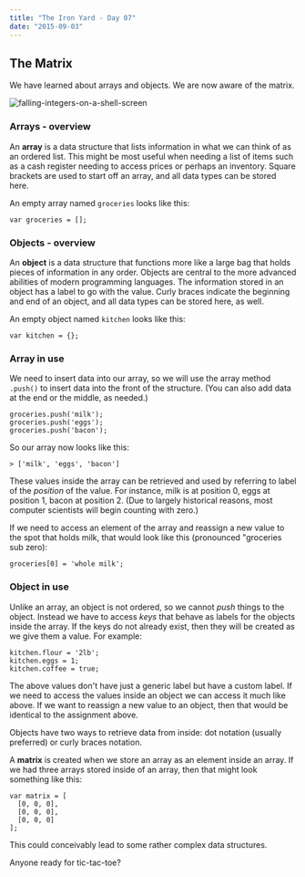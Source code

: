 ```yaml
---
title: "The Iron Yard - Day 07"
date: "2015-09-03"
---
```


## The Matrix

We have learned about arrays and objects. We are now aware of the matrix.

![falling-integers-on-a-shell-screen](https://res.cloudinary.com/drumsensei/image/upload/v1515249171/2015-09-02_2_olhi6l.jpg)

### Arrays - overview

An **array** is a data structure that lists information in what we can think of as an ordered list. This might be most useful when needing a list of items such as a cash register needing to access prices or perhaps an inventory. Square brackets are used to start off an array, and all data types can be stored here.

An empty array named `groceries` looks like this:

```
var groceries = [];
```

### Objects - overview

An **object** is a data structure that functions more like a large bag that holds pieces of information in any order. Objects are central to the more advanced abilities of modern programming languages. The information stored in an object has a label to go with the value. Curly braces indicate the beginning and end of an object, and all data types can be stored here, as well.

An empty object named `kitchen` looks like this:

```
var kitchen = {};
```

### Array in use

We need to insert data into our array, so we will use the array method `.push()` to insert data into the front of the structure. (You can also add data at the end or the middle, as needed.)

```
groceries.push('milk');
groceries.push('eggs');
groceries.push('bacon');
```

So our array now looks like this:

```
> ['milk', 'eggs', 'bacon']
```

These values inside the array can be retrieved and used by referring to label of the _position_ of the value. For instance, milk is at position 0, eggs at position 1, bacon at position 2. (Due to largely historical reasons, most computer scientists will begin counting with zero.)

If we need to access an element of the array and reassign a new value to the spot that holds milk, that would look like this (pronounced "groceries sub zero):

```
groceries[0] = 'whole milk';
```

### Object in use

Unlike an array, an object is not ordered, so we cannot _push_ things to the object. Instead we have to access _keys_ that behave as labels for the objects inside the array. If the keys do not already exist, then they will be created as we give them a value. For example:

```
kitchen.flour = '2lb';
kitchen.eggs = 1;
kitchen.coffee = true;
```

The above values don't have just a generic label but have a custom label. If we need to access the values inside an object we can access it much like above. If we want to reassign a new value to an object, then that would be identical to the assignment above.

Objects have two ways to retrieve data from inside: dot notation (usually preferred) or curly braces notation.

A **matrix** is created when we store an array as an element inside an array. If we had three arrays stored inside of an array, then that might look something like this:

```
var matrix = [
  [0, 0, 0],
  [0, 0, 0],
  [0, 0, 0]
];
```

This could conceivably lead to some rather complex data structures.

Anyone ready for tic-tac-toe?
